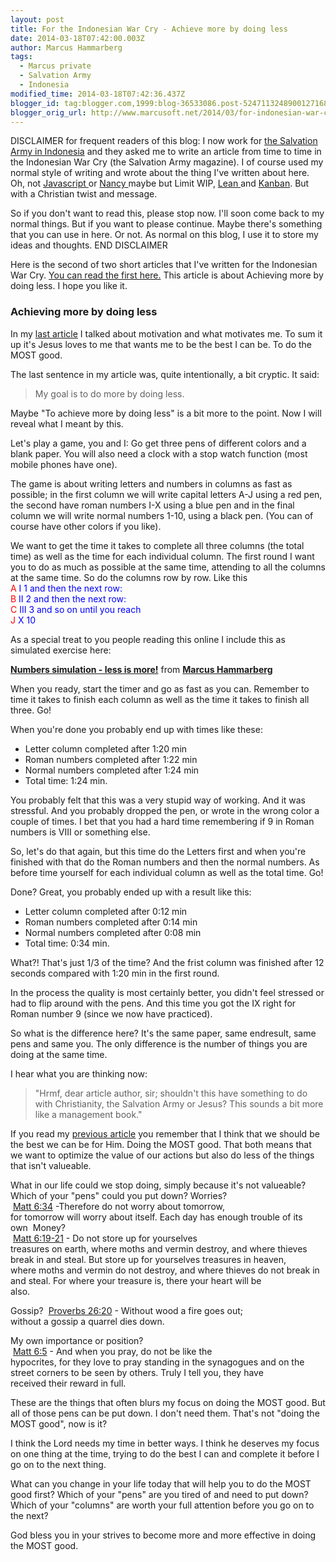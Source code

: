 ```yaml
---
layout: post
title: For the Indonesian War Cry - Achieve more by doing less
date: 2014-03-18T07:42:00.003Z
author: Marcus Hammarberg
tags:
  - Marcus private
  - Salvation Army
  - Indonesia
modified_time: 2014-03-18T07:42:36.437Z
blogger_id: tag:blogger.com,1999:blog-36533086.post-5247113248900127168
blogger_orig_url: http://www.marcusoft.net/2014/03/for-indonesian-war-cry-achieve-more-by.html
---
```





DISCLAIMER for frequent readers of this blog:
I now work
for <a href="http://www.marcusoft.net/2013/06/moving-to-indonesia.html"
target="_blank">the Salvation Army in Indonesia</a> and they asked me to
write an article from time to time in the Indonesian War Cry (the
Salvation Army magazine). I of course used my normal style of writing
and wrote about the thing I've written about here. Oh,
not <a href="http://www.marcusoft.net/search/label/Javascript"
target="_blank">Javascript </a>or <a href="http://www.marcusoft.net/search/label/Nancy"
target="_blank">Nancy </a>maybe but Limit
WIP, <a href="http://www.marcusoft.net/search/label/Lean"
target="_blank">Lean </a>and <a href="http://www.marcusoft.net/search/label/Kanban"
target="_blank">Kanban</a>. But with a Christian twist and message.

So if you don't want to read this, please stop now. I'll soon come back
to my normal things. But if you want to please continue. Maybe there's
something that you can use in here. Or not. As normal on this blog, I
use it to store my ideas and thoughts.
END DISCLAIMER

Here is the second of two short articles that I've written for the
Indonesian War Cry. <a
href="http://www.marcusoft.net/2014/03/for-indonesian-war-cry-on-motivation.html"
target="_blank">You can read the first here.</a> This article is about
Achieving more by doing less. I hope you like it.

### Achieving more by doing less

In my <a href="http://achieve/" target="_blank">last article</a> I
talked about motivation and what motivates me. To sum it up it's Jesus
loves to me that wants me to be the best I can be. To do the MOST
good.

The last sentence in my article was, quite intentionally, a bit cryptic.
It said:

> My goal is to do more by doing less.

Maybe "To achieve more by doing less" is a bit more to the point. Now I
will reveal what I meant by this.

Let's play a game, you and I: Go get three pens of different colors and
a blank paper. You will also need a clock with a stop watch function
(most mobile phones have one).

The game is about writing letters and numbers in columns as fast as
possible; in the first column we will write capital letters A-J using a
red pen, the second have roman numbers I-X using a blue pen and in the
final column we will write normal numbers 1-10, using a black pen.
(You can of course have other colors if you like).

We want to get the time it takes to complete all three columns (the
total time) as well as the time for each individual column.
The first round I want you to do as much as possible at the same time,
attending to all the columns at the same time. So do the columns row by
row. Like this
<span style="color: red;">A<span class="Apple-tab-span"
style="white-space: pre;"> <span
style="color: blue;">I<span class="Apple-tab-span"
style="white-space: pre;"> 1
and then the next row:
<span style="color: red;">B<span class="Apple-tab-span"
style="white-space: pre;"> <span
style="color: blue;">II<span class="Apple-tab-span"
style="white-space: pre;"> 2
and then the next row:
<span style="color: red;">C<span class="Apple-tab-span"
style="white-space: pre;"> <span
style="color: blue;">III<span class="Apple-tab-span"
style="white-space: pre;"> 3
and so on until you reach
<span style="color: red;">J<span class="Apple-tab-span"
style="white-space: pre;"> <span
style="color: blue;">X<span class="Apple-tab-span"
style="white-space: pre;"> 10

As a special treat to you people reading this online I include this as
simulated exercise here:
<div style="margin-bottom: 5px;">

**<a
href="https://www.slideshare.net/marcusoftnet/numbers-simulation-a-demonstration-of-lean-in-action"
target="_blank" title="Numbers simulation - less is more!">Numbers
simulation - less is more!</a>** from
**<a href="http://www.slideshare.net/marcusoftnet" target="_blank">Marcus
Hammarberg</a>**

When you ready, start the timer and go as fast as you can. Remember to
time it takes to finish each column as well as the time it takes to
finish all three. Go!

When you're done you probably end up with times like these:

- Letter column completed after 1:20 min
- Roman numbers completed after 1:22 min
- Normal numbers completed after 1:24 min
- Total time: 1:24 min.

You probably felt that this was a very stupid way of working. And it was
stressful. And you probably dropped the pen, or wrote in the wrong color
a couple of times. I bet that you had a hard time remembering if 9 in
Roman numbers is VIII or something else.

So, let's do that again, but this time do the Letters first and when
you're finished with that do the Roman numbers and then the normal
numbers. As before time yourself for each individual column as well as
the total time. Go!

Done? Great, you probably ended up with a result like this:

- Letter column completed after 0:12 min
- Roman numbers completed after 0:14 min
- Normal numbers completed after 0:08 min
- Total time: 0:34 min.

What?! That's just 1/3 of the time? And the frist column was finished
after 12 seconds compared with 1:20 min in the first round.

In the process the quality is most certainly better, you didn't feel
stressed or had to flip around with the pens. And this time you got the
IX right for Roman number 9 (since we now have practiced).

So what is the difference here? It's the same paper, same endresult,
same pens and same you. The only difference is the number of things you
are doing at the same time.

I hear what you are thinking now:

> "Hrmf, dear article author, sir; shouldn't this have something to do
> with Christianity, the Salvation Army or Jesus? This sounds a bit more
> like a management book."

If you read my <a
href="http://www.marcusoft.net/2014/03/for-indonesian-war-cry-on-motivation.html"
target="_blank">previous article</a> you remember that I think that we
should be the best we can be for Him. Doing the MOST good. That both
means that we want to optimize the value of our actions but also do less
of the things that isn't valueable.

What in our life could we stop doing, simply because it's not valueable?
Which of your "pens" could you put down?
Worries?
<span class="Apple-tab-span" style="white-space: pre;"> <a
href="http://www.biblegateway.com/passage/?search=matthew+6%3A34&amp;version=NIV"
target="_blank">Matt 6:34</a> -Therefore do not worry about tomorrow,
for tomorrow will worry about itself. Each day has enough trouble of its
own
<span class="Apple-tab-span" style="white-space: pre;">
Money?
<span class="Apple-tab-span" style="white-space: pre;"> <a
href="http://www.biblegateway.com/passage/?search=Matt+6%3A19-21&amp;version=NIV"
target="_blank">Matt 6:19-21</a> - Do not store up for yourselves
treasures on earth, where moths and vermin destroy, and where thieves
break in and steal. But store up for yourselves treasures in heaven,
where moths and vermin do not destroy, and where thieves do not break in
and steal. For where your treasure is, there your heart will be also.

Gossip?
<span class="Apple-tab-span" style="white-space: pre;"> <a
href="http://www.biblegateway.com/passage/?search=Proverbs+26%3A20&amp;version=NIV"
target="_blank">Proverbs 26:20</a> - Without wood a fire goes out;
without a gossip a quarrel dies down.

My own importance or position?
<span class="Apple-tab-span" style="white-space: pre;"> <a
href="http://www.biblegateway.com/passage/?search=Matt+6%3A5&amp;version=NIV"
target="_blank">Matt 6:5</a> - And when you pray, do not be like the
hypocrites, for they love to pray standing in the synagogues and on the
street corners to be seen by others. Truly I tell you, they have
received their reward in full.

These are the things that often blurs my focus on doing the MOST good.
But all of those pens can be put down. I don't need them. That's not
"doing the MOST good", now is it?

I think the Lord needs my time in better ways. I think he deserves my
focus on one thing at the time, trying to do the best I can and complete
it before I go on to the next thing.

What can you change in your life today that will help you to do the MOST
good first?
Which of your "pens" are you tired of and need to put down?
Which of your "columns" are worth your full attention before you go on
to the next?

God bless you in your strives to become more and more effective in doing
the MOST good.<span class="Apple-tab-span" style="white-space: pre;">
